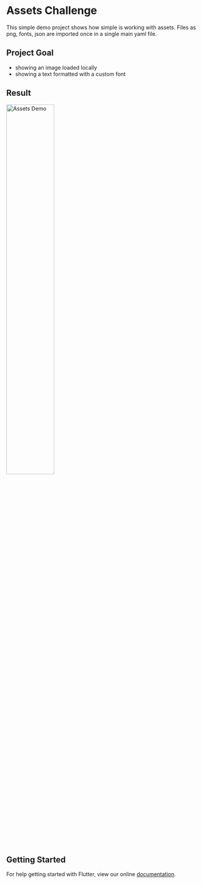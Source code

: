 # Assets Challenge

This simple demo project shows how simple is working with assets.
Files as png, fonts, json are imported once in a single main yaml file.

## Project Goal
- showing an image loaded locally
- showing a text formatted with a custom font 

## Result
<img alt="Assets Demo" src="https://github.com/lewixlabs/Xamain-vs-Flutter/blob/master/assets_challenge/screenshot/device-2018-06-08-161829.png" width="50%" height="50%"/>

## Getting Started

For help getting started with Flutter, view our online
[documentation](https://flutter.io/).
